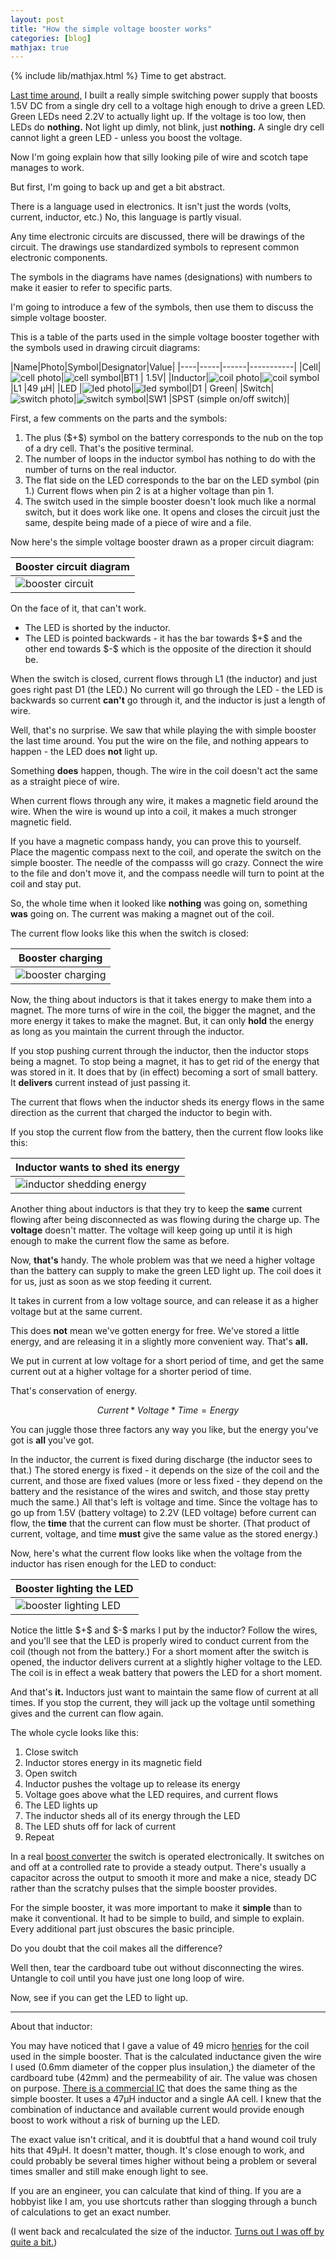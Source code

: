 ```yaml
---
layout: post
title: "How the simple voltage booster works"
categories: [blog]
mathjax: true
--- 
```

{% include lib/mathjax.html %}
Time to get abstract.

[Last time around,](voltagebooster) I built a really simple switching power supply that boosts 1.5V DC from a single dry cell to a voltage high enough to drive a green LED.  Green LEDs need 2.2V to actually light up.  If the voltage is too low, then LEDs do **nothing.** Not light up dimly, not blink, just **nothing.**  A single dry cell cannot light a green LED - unless you boost the voltage.

Now I'm going explain how that silly looking pile of wire and scotch tape manages to work.

But first, I'm going to back up and get a bit abstract.

There is a language used in electronics.  It isn't just the words (volts, current, inductor, etc.)  No, this language is partly visual.

Any time electronic circuits are discussed, there will be drawings of the circuit.  The drawings use standardized symbols to represent common electronic components.

The symbols in the diagrams have names (designations) with numbers to make it easier to refer to specific parts.

I'm going to introduce a few of the symbols, then use them to discuss the simple voltage booster.

This is a table of the parts used in the simple voltage booster together with the symbols used in drawing circuit diagrams:

|Name|Photo|Symbol|Designator|Value|
|----|-----|------|-----------|
|Cell|![cell photo](/assets/voltagebooster/cell.jpg)|![cell symbol](/assets/voltagebooster/cell.png)|BT1 | 1.5V|
|Inductor|![coil photo](/assets/voltagebooster/coil.jpg)|![coil symbol](/assets/voltagebooster/coil.png)|L1 |49 µH|
|LED |![led photo](/assets/voltagebooster/led.jpg)|![led symbol](/assets/voltagebooster/led.png)|D1 | Green|
|Switch|![switch photo](/assets/voltagebooster/switch.jpg)|![switch symbol](/assets/voltagebooster/switch.png)|SW1 |SPST (simple on/off switch)|

First, a few comments on the parts and the symbols:
1.  The plus (\$+\$) symbol on the battery corresponds to the nub on the top of a dry cell.  That's the positive terminal.
2.  The number of loops in the inductor symbol has nothing to do with the number of turns on the real inductor.
3.  The flat side on the LED corresponds to the bar on the LED symbol (pin 1.)  Current flows when pin 2 is at a higher voltage than pin 1.
4.  The switch used in the simple booster doesn't look much like a normal switch, but it does work like one.  It opens and closes the circuit just the same, despite being made of a piece of wire and a file.

Now here's the simple voltage booster drawn as a proper circuit diagram:

|Booster circuit diagram|
|-----------------------|
|![booster circuit](/assets/voltagebooster/boostercircuit.png)|

On the face of it, that can't work.  
- The LED is shorted by the inductor. 
- The LED is pointed backwards - it has the bar towards \$+\$ and the other end towards \$-\$ which is the opposite of the direction it should be.

When the switch is closed, current flows through L1 (the inductor) and just goes right past D1 (the LED.)  No current will go through the LED - the LED is backwards so current **can't** go through it, and the inductor is just a length of wire.

Well, that's no surprise.  We saw that while playing the with simple booster the last time around.  You put the wire on the file, and nothing appears to happen - the LED does **not** light up.

Something **does** happen, though.  The wire in the coil doesn't act the same as a straight piece of wire.

When current flows through any wire, it makes a magnetic field around the wire.  When the wire is wound up into a coil, it makes a much stronger magnetic field.

If you have a magnetic compass handy, you can prove this to yourself.  Place the magentic compass next to the coil, and operate the switch on the simple booster.  The needle of the compasss will go crazy.  Connect the wire to the file and don't move it, and the compass needle will turn to point at the coil and stay put.

So, the whole time when it looked like **nothing** was going on, something **was** going on.  The current was making a magnet out of the coil.

The current flow looks like this when the switch is closed:

|Booster charging|
|----------------|
|![booster charging](/assets/voltagebooster/boostercharge.png)|

Now, the thing about inductors is that it takes energy to make them into a magnet.  The more turns of wire in the coil, the bigger the magnet, and the more energy it takes to make the magnet.  But, it can only **hold** the energy as long as you maintain the current through the inductor.

If you stop pushing current through the inductor, then the inductor stops being a magnet.  To stop being a magnet, it has to get rid of the energy that was stored in it.  It does that by (in effect) becoming a sort of small battery.  It **delivers** current instead of just passing it.

The current that flows when the inductor sheds its energy flows in the same direction as the current that charged the inductor to begin with.

If you stop the current flow from the battery, then the current flow looks like this:

|Inductor wants to shed its energy|
|----------------|
|![inductor shedding energy](/assets/voltagebooster/boostershed.png)|

Another thing about inductors is that they try to keep the **same** current flowing after being disconnected as was flowing during the charge up.  The **voltage** doesn't matter.  The voltage will keep going up until it is high enough to make the current flow the same as before.

Now, **that's** handy.  The whole problem was that we need a higher voltage than the battery can supply to make the green LED light up.  The coil does it for us, just as soon as we stop feeding it current.

It takes in current from a low voltage source, and can release it as a higher voltage but at the same current.

This does **not** mean we've gotten energy for free.  We've stored a little energy, and are releasing it in a slightly more convenient way.  That's **all.**

We put in current at low voltage for a short period of time, and get the same current out at a higher voltage for a shorter period of time.

That's conservation of energy.

$$Current * Voltage * Time = Energy$$  

You can juggle those three factors any way you like, but the energy you've got is **all** you've got.

In the inductor, the current is fixed during discharge (the inductor sees to that.)  The stored energy is fixed - it depends on the size of the coil and the current, and those are fixed values (more or less fixed - they depend on the battery and the resistance of the wires and switch, and those stay pretty much the same.)  All that's left is voltage and time.  Since the voltage has to go up from 1.5V (battery voltage) to 2.2V (LED voltage) before current can flow, the **time** that the current can flow must be shorter. (That product of current, voltage, and time **must** give the same value as the stored energy.)

Now, here's what the current flow looks like when the voltage from the inductor has risen enough for the LED to conduct:

|Booster lighting the LED|
|----------------|
|![booster lighting LED](/assets/voltagebooster/boosterlight.png)|

Notice the little \$+\$ and \$-\$ marks I put by the inductor?  Follow the wires, and you'll see that the LED is properly wired to conduct current from the coil (though not from the battery.)  For a short moment after the switch is opened, the inductor delivers current at a slightly higher voltage to the LED.  The coil is in effect a weak battery that powers the LED for a short moment.

And that's **it.**  Inductors just want to maintain the same flow of current at all times.  If you stop the current, they will jack up the voltage until something gives and the current can flow again.

The whole cycle looks like this:

1.  Close switch
2.  Inductor stores energy in its magnetic field
3.  Open switch
4.  Inductor pushes the voltage up to release its energy
5.  Voltage goes above what the LED requires, and current flows
6.  The LED lights up
7.  The inductor sheds all of its energy through the LED
8.  The LED shuts off for lack of current
9.  Repeat

In a real [boost converter](https://en.wikipedia.org/wiki/Boost_converter) the switch is operated electronically.  It switches on and off at a controlled rate to provide a steady output.  There's usually a capacitor across the output to smooth it more and make a nice, steady DC rather than the scratchy pulses that the simple booster provides.

For the simple booster, it was more important to make it **simple** than to make it conventional.  It had to be simple to build, and simple to explain. Every additional part just obscures the basic principle.

Do you doubt that the coil makes all the difference?

Well then, tear the cardboard tube out without disconnecting the wires.  Untangle to coil until you have just one long loop of wire.

Now, see if you can get the LED to light up.

-----------

About that inductor:

You may have noticed that I gave a value of 49 micro [henries](https://en.wikipedia.org/wiki/Henry_(unit)) for the coil used in the simple booster.  That is the calculated inductance given the wire I used (0.6mm diameter of the copper plus insulation,) the diameter of the cardboard tube (42mm) and the permeability of air.  The value was chosen on purpose.  [There is a commercial IC](https://electronics.stackexchange.com/questions/306898/what-is-a-0118-transistor) that does the same thing as the simple booster.  It uses a 47µH inductor and a single AA cell.  I knew that the combination of inductance and available current would provide enough boost to work without a risk of burning up the LED.

The exact value isn't critical, and it is doubtful that a hand wound coil truly hits that 49µH.  It doesn't matter, though.  It's close enough to work, and could probably be several times higher without being a problem or several times smaller and still make enough light to see.

If you are an engineer, you can calculate that kind of thing.  If you are a hobbyist like I am, you use shortcuts rather than slogging through a bunch of calculations to get an exact number.

(I went back and recalculated the size of the inductor.  [Turns out I was off by quite a bit.](inductor))

